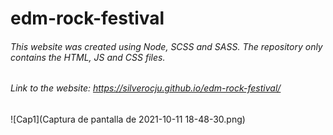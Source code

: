 # edm-rock-festival
###### This website was created using Node, SCSS and SASS. The repository only contains the HTML, JS and CSS files.
###### Link to the website: https://silverocju.github.io/edm-rock-festival/
![Cap1](Captura de pantalla de 2021-10-11 18-48-30.png)
